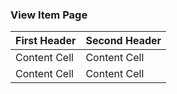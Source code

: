 ### View Item Page
                    
First Header  | Second Header   | 
------------- | -------------   |
Content Cell  | Content Cell    |
Content Cell  | Content Cell    |
